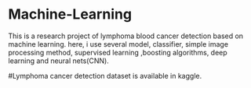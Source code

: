 # Machine-Learning
This is a research project of lymphoma blood cancer detection based on machine learning. here, i use several model, classifier, simple image processing method, supervised learning  ,boosting algorithms, deep learning and neural nets(CNN).


#Lymphoma cancer detection dataset is available in kaggle.
